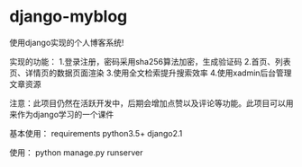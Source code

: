 # django-myblog
使用django实现的个人博客系统!

实现的功能：
  1.登录注册，密码采用sha256算法加密，生成验证码
  2.首页、列表页、详情页的数据页面渲染
  3.使用全文检索提升搜索效率
  4.使用xadmin后台管理文章资源
 
注意：此项目仍然在活跃开发中，后期会增加点赞以及评论等功能。此项目可以用来作为django学习的一个课件

基本使用：
	requirements
		python3.5+
  	django2.1
		
使用：
	 python manage.py runserver
  
